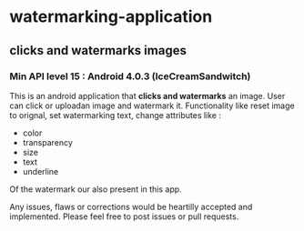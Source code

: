 # watermarking-application

## clicks and watermarks images

### Min API level 15 : Android 4.0.3 (IceCreamSandwitch)

This is an android application that **clicks and watermarks** an image.
User can click or uploadan image and watermark it. Functionality like reset image to orignal, 
set watermarking text, change attributes like :
* color
* transparency
* size
* text
* underline

Of the watermark our also present in this app.

Any issues, flaws or corrections would be heartilly accepted and implemented.
Please feel free to post issues or pull requests.
